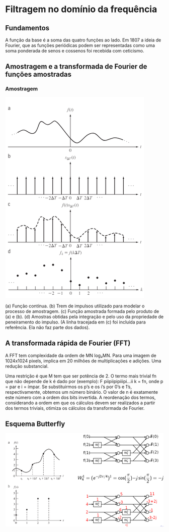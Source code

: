 # Filtragem no domínio da frequência

## Fundamentos

A função da base é a soma das quatro funções ao lado. Em 1807 a ideia de Fourier, que as funções periódicas podem ser representadas como uma soma ponderada de senos e cossenos foi recebida com ceticismo.

## Amostragem e a transformada de Fourier de funções amostradas

### Amostragem

![Figura 1](imagens\image1.png)

(a) Função contínua. (b) Trem de impulsos utilizado para modelar o processo de amostragem. (c) Função amostrada formada pelo produto de (a) e (b). (d) Amostras obtidas pela integração e pelo uso da propriedade de peneiramento do impulso. (A linha tracejada em (c) foi incluída para referência. Ela não faz parte dos dados).

## A transformada rápida de Fourier (FFT)

A FFT tem complexidade da ordem de MN log₂MN. Para uma imagem de 1024x1024 pixels, implica em 20 milhões de multiplicações e adições. Uma redução substancial.

Uma restrição é que M tem que ser potência de 2. O termo mais trivial fn que não depende de k é dado por (exemplo): F
piipiipipiiipi...ii
k = fn, onde p = par e i = ímpar. Se substituirmos os p’s e os i’s por 0’s e 1’s, respectivamente, obtemos um número binário. O valor de n é exatamente este número com a ordem dos bits invertida. A reordenação dos termos, considerando a ordem em que os cálculos devem ser realizados a partir dos termos triviais, otimiza os cálculos da transformada de Fourier.

## Esquema Butterfly

![Esquema butterfly](Anotations\imagens\image2.png)
